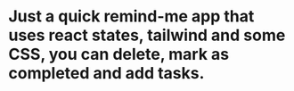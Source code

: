 # Just a quick remind-me app that uses react states, tailwind and some CSS, you can delete, mark as completed and add tasks.
